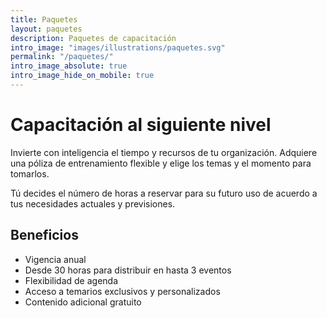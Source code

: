 ```yaml
---
title: Paquetes
layout: paquetes
description: Paquetes de capacitación
intro_image: "images/illustrations/paquetes.svg"
permalink: "/paquetes/"
intro_image_absolute: true
intro_image_hide_on_mobile: true    
---
```


# Capacitación al siguiente nivel

Invierte con inteligencia el tiempo y recursos de tu organización. Adquiere una póliza de entrenamiento flexible y elige los temas y el momento para tomarlos.

Tú decides el número de horas a reservar para su futuro uso de acuerdo a tus necesidades actuales y previsiones.

## Beneficios

- Vigencia anual
- Desde 30 horas para distribuir en hasta 3 eventos
- Flexibilidad de agenda
- Acceso a temarios exclusivos y personalizados
- Contenido adicional gratuito
